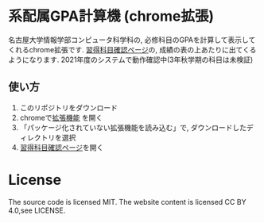 # 系配属GPA計算機 (chrome拡張)
名古屋大学情報学部コンピュータ科学科の, 必修科目のGPAを計算して表示してくれるchrome拡張です.
[習得科目確認ページ](https://app4.srv.nagoya-u.ac.jp/camweb/wssrlstr.do)の, 成績の表の上あたりに出てくるようになります.
2021年度のシステムで動作確認中(3年秋学期の科目は未検証)

## 使い方

1. このリポジトリをダウンロード
1. chromeで[拡張機能](chrome://extensions/) を開く
1. 「パッケージ化されていない拡張機能を読み込む」で, ダウンロードしたディレクトリを選択
1. [習得科目確認ページ](https://app4.srv.nagoya-u.ac.jp/camweb/wssrlstr.do)を開く

# License
The source code is licensed MIT. The website content is licensed CC BY 4.0,see LICENSE.